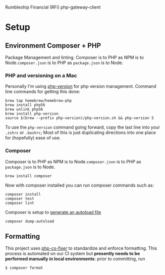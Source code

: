 Rumbleship Financial (RFi) php-gateway-client

# Setup
## Environment Composer + PHP
Package Management and linting.
Composer is to PHP as NPM is to Node.`composer.json` is to PHP as `package.json` is to Node.

### PHP and versioning on a Mac
Personally I'm using [php-version](https://github.com/wilmoore/php-version) for
php version management.  Command line commands for getting this done:

    brew tap homebrew/homebrew-php
    brew install php56
    brew unlink php56
    brew install php-version
    source $(brew --prefix php-version)/php-version.sh && php-version 5

To use the `php-version` command going forward, copy the last line into your `.zshrc` or `.bashrc`;
Most of this is just duplicating directions into one place for (hopefully) ease of use.

### Composer
Composer is to PHP as NPM is to Node.`composer.json` is to PHP as `package.json` is to Node.

    brew install composer

Now with composer installed you can run composer commands such as:

    composer install
    composer test
    composer lint

Composer is setup to [generate an autoload file](https://getcomposer.org/doc/01-basic-usage.md#autoloading)

    composer dump-autoload

## Formatting

This project uses [php-cs-fixer](https://github.com/FriendsOfPHP/PHP-CS-Fixer) to standardize and enforce formatting. This process is automated on our CI system but **presently needs to be performed manually in local environments**: prior to committing, run
```shell
$ composer format
```
